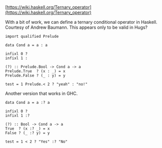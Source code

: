 [https://wiki.haskell.org/Ternary_operator](https://wiki.haskell.org/Ternary_operator)

With a bit of work, we can define a ternary conditional operator in Haskell. Courtesy of Andrew Baumann. This appears only to be valid in Hugs?
```
import qualified Prelude

data Cond a = a : a

infixl 0 ?
infixl 1 :

(?) :: Prelude.Bool -> Cond a -> a
Prelude.True  ? (x : _) = x
Prelude.False ? (_ : y) = y

test = 1 Prelude.< 2 ? "yeah" : "no!"
```

Another version that works in GHC.

```
data Cond a = a :? a

infixl 0 ?
infixl 1 :?

(?) :: Bool -> Cond a -> a
True  ? (x :? _) = x
False ? (_ :? y) = y

test = 1 < 2 ? "Yes" :? "No"
```
